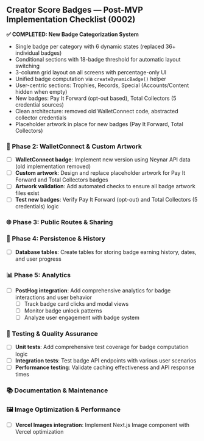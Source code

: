 ## Creator Score Badges — Post-MVP Implementation Checklist (0002)

**✅ COMPLETED: New Badge Categorization System**
- Single badge per category with 6 dynamic states (replaced 36+ individual badges)
- Conditional sections with 18-badge threshold for automatic layout switching  
- 3-column grid layout on all screens with percentage-only UI
- Unified badge computation via `createDynamicBadge()` helper
- User-centric sections: Trophies, Records, Special (Accounts/Content hidden when empty)
- New badges: Pay It Forward (opt-out based), Total Collectors (5 credential sources)
- Clean architecture: removed old WalletConnect code, abstracted collector credentials
- Placeholder artwork in place for new badges (Pay It Forward, Total Collectors)

### 🎯 Phase 2: WalletConnect & Custom Artwork
- [ ] **WalletConnect badge**: Implement new version using Neynar API data (old implementation removed)
- [ ] **Custom artwork**: Design and replace placeholder artwork for Pay It Forward and Total Collectors badges
- [ ] **Artwork validation**: Add automated checks to ensure all badge artwork files exist
- [ ] **Test new badges**: Verify Pay It Forward (opt-out) and Total Collectors (5 credentials) logic

### 🌐 Phase 3: Public Routes & Sharing

### 💾 Phase 4: Persistence & History
- [ ] **Database tables**: Create tables for storing badge earning history, dates, and user progress

### 📊 Phase 5: Analytics
- [ ] **PostHog integration**: Add comprehensive analytics for badge interactions and user behavior
  - [ ] Track badge card clicks and modal views
  - [ ] Monitor badge unlock patterns
  - [ ] Analyze user engagement with badge system

### 🧪 Testing & Quality Assurance
- [ ] **Unit tests**: Add comprehensive test coverage for badge computation logic
- [ ] **Integration tests**: Test badge API endpoints with various user scenarios
- [ ] **Performance testing**: Validate caching effectiveness and API response times

### 📚 Documentation & Maintenance

### 🖼️ Image Optimization & Performance
- [ ] **Vercel Images integration**: Implement Next.js Image component with Vercel optimization